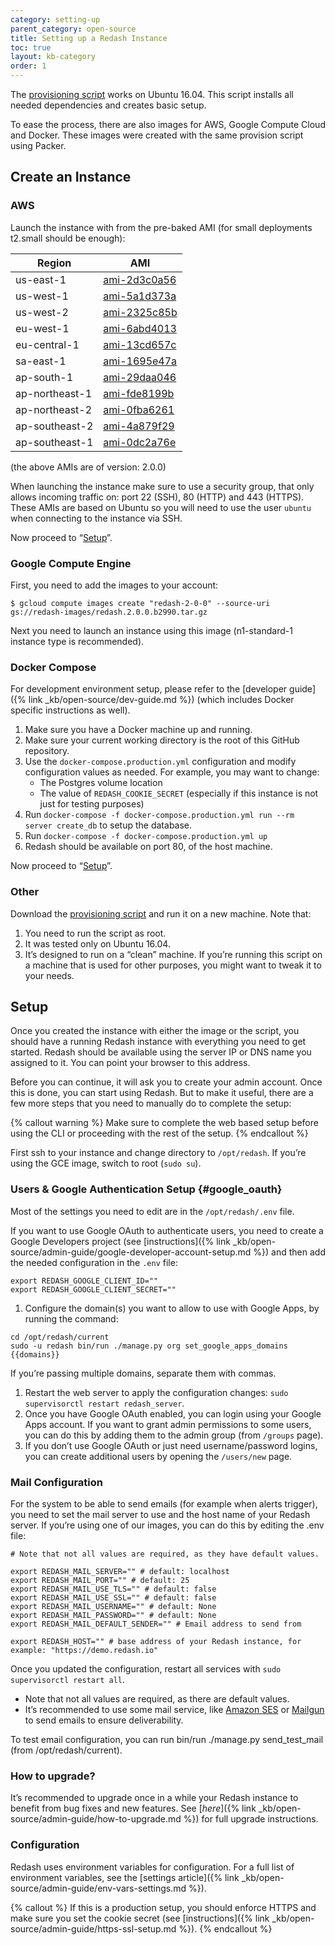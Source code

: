 ```yaml
---
category: setting-up
parent_category: open-source
title: Setting up a Redash Instance
toc: true
layout: kb-category
order: 1
---
```


The [provisioning script](https://raw.githubusercontent.com/getredash/redash/master/setup/ubuntu/bootstrap.sh) works on Ubuntu 16.04. This script installs all needed dependencies and creates basic setup.

To ease the process, there are also images for AWS, Google Compute Cloud and Docker. These images were created with the same provision script using Packer.

## Create an Instance

### AWS

Launch the instance with from the pre-baked AMI (for small deployments t2.small should be enough):

| Region | AMI |
| ------------- | -------------|
| us-east-1 | [ami-2d3c0a56](https://console.aws.amazon.com/ec2/home?region=us-east-1#LaunchInstanceWizard:ami=ami-2d3c0a56) |
| us-west-1 | [ami-5a1d373a](https://console.aws.amazon.com/ec2/home?region=us-west-1#LaunchInstanceWizard:ami=ami-5a1d373a) |
| us-west-2 | [ami-2325c85b](https://console.aws.amazon.com/ec2/home?region=us-west-2#LaunchInstanceWizard:ami=ami-2325c85b) |
| eu-west-1 | [ami-6abd4013](https://console.aws.amazon.com/ec2/home?region=eu-west-1#LaunchInstanceWizard:ami=ami-6abd4013) |
| eu-central-1 | [ami-13cd657c](https://console.aws.amazon.com/ec2/home?region=eu-central-1#LaunchInstanceWizard:ami=ami-13cd657c) |
| sa-east-1 | [ami-1695e47a](https://console.aws.amazon.com/ec2/home?region=sa-east-1#LaunchInstanceWizard:ami=ami-1695e47a) |
| ap-south-1 | [ami-29daa046](https://console.aws.amazon.com/ec2/home?region=ap-south-1#LaunchInstanceWizard:ami=ami-29daa046) |
| ap-northeast-1 | [ami-fde8199b](https://console.aws.amazon.com/ec2/home?region=ap-northeast-1#LaunchInstanceWizard:ami=ami-fde8199b) |
| ap-northeast-2 | [ami-0fba6261](https://console.aws.amazon.com/ec2/home?region=ap-northeast-2#LaunchInstanceWizard:ami=ami-0fba6261) |
| ap-southeast-2 | [ami-4a879f29](https://console.aws.amazon.com/ec2/home?region=ap-southeast-2#LaunchInstanceWizard:ami=ami-4a879f29) |
| ap-southeast-1 | [ami-0dc2a76e](https://console.aws.amazon.com/ec2/home?region=ap-southeast-1#LaunchInstanceWizard:ami=ami-0dc2a76e) |

(the above AMIs are of version: 2.0.0)

When launching the instance make sure to use a security group, that only allows incoming traffic on: port 22 (SSH), 80 (HTTP) and 443 (HTTPS). These AMIs are based on Ubuntu so you will need to use the user `ubuntu` when connecting to the instance via SSH.

Now proceed to “[Setup](#setup-redash-instance-setup)”.

### Google Compute Engine

First, you need to add the images to your account:

```
$ gcloud compute images create "redash-2-0-0" --source-uri gs://redash-images/redash.2.0.0.b2990.tar.gz
```

Next you need to launch an instance using this image (n1-standard-1 instance type is recommended).

### Docker Compose

For development environment setup, please refer to the [developer guide]({% link _kb/open-source/dev-guide.md %}) (which includes Docker specific instructions as well).

1. Make sure you have a Docker machine up and running.
2. Make sure your current working directory is the root of this GitHub repository.
3. Use the `docker-compose.production.yml` configuration and modify configuration values as needed. For example, you may want to change:
    * The Postgres volume location
    * The value of `REDASH_COOKIE_SECRET` (especially if this instance is not
      just for testing purposes)
4. Run `docker-compose -f docker-compose.production.yml run --rm server create_db` to setup the database.
5. Run `docker-compose -f docker-compose.production.yml up`
6. Redash should be available on port 80, of the host machine.

Now proceed to “[Setup](#setup-redash-instance-setup)”.

### Other

Download the [provisioning script](https://raw.githubusercontent.com/getredash/redash/master/setup/ubuntu/bootstrap.sh) and run it on a new machine. Note that:

1. You need to run the script as root.
2. It was tested only on Ubuntu 16.04.
3. It’s designed to run on a “clean” machine. If you’re running this script on a machine that is used for other purposes, you might want to tweak it to your needs.

## <a name="setup-redash-instance-setup"></a> Setup

Once you created the instance with either the image or the script, you should have a running Redash instance with everything you need to get started. Redash should be available using the server IP or DNS name you assigned to it. You can point your browser to this address. 

Before you can continue, it will ask you to create your admin account. Once this is done, you can start using Redash. But to make it useful, there are a few more steps that you need to manually do to complete the setup:

{% callout warning %}
Make sure to complete the web based setup before using the CLI or proceeding with the rest of the setup.
{% endcallout %}

First ssh to your instance and change directory to `/opt/redash`. If you’re using the GCE image, switch to root (`sudo su`).

### Users & Google Authentication Setup {#google_oauth}

Most of the settings you need to edit are in the `/opt/redash/.env` file.

If you want to use Google OAuth to authenticate users, you need to create a Google Developers project (see [instructions]({% link _kb/open-source/admin-guide/google-developer-account-setup.md %}) and then add the needed configuration in the `.env` file:

```
export REDASH_GOOGLE_CLIENT_ID=""
export REDASH_GOOGLE_CLIENT_SECRET=""
```

1. Configure the domain(s) you want to allow to use with Google Apps, by running the command:

```
cd /opt/redash/current
sudo -u redash bin/run ./manage.py org set_google_apps_domains {{domains}}
```

If you’re passing multiple domains, separate them with commas.

1. Restart the web server to apply the configuration changes: `sudo supervisorctl restart redash_server`.
2. Once you have Google OAuth enabled, you can login using your Google Apps account. If you want to grant admin permissions to some users, you can do this by adding them to the admin group (from `/groups` page).
3. If you don’t use Google OAuth or just need username/password logins, you can create additional users by opening the `/users/new` page.

### Mail Configuration

For the system to be able to send emails (for example when alerts trigger), you need to set the mail server to use and the host name of your Redash server. If you’re using one of our images, you can do this by editing the .env file:

```
# Note that not all values are required, as they have default values.

export REDASH_MAIL_SERVER="" # default: localhost
export REDASH_MAIL_PORT="" # default: 25
export REDASH_MAIL_USE_TLS="" # default: false
export REDASH_MAIL_USE_SSL="" # default: false
export REDASH_MAIL_USERNAME="" # default: None
export REDASH_MAIL_PASSWORD="" # default: None
export REDASH_MAIL_DEFAULT_SENDER="" # Email address to send from

export REDASH_HOST="" # base address of your Redash instance, for example: "https://demo.redash.io"
```

Once you updated the configuration, restart all services with `sudo supervisorctl restart all`.

* Note that not all values are required, as there are default values.
* It’s recommended to use some mail service, like [Amazon SES](https://aws.amazon.com/ses/) or [Mailgun](http://www.mailgun.com/) to send emails to ensure deliverability.

To test email configuration, you can run bin/run ./manage.py send_test_mail (from /opt/redash/current).

### How to upgrade?

It’s recommended to upgrade once in a while your Redash instance to benefit from bug fixes and new features. See [_here_]({% link _kb/open-source/admin-guide/how-to-upgrade.md %}) for full upgrade instructions.

### Configuration

Redash uses environment variables for configuration. For a full list of environment variables, see the [settings article]({% link _kb/open-source/admin-guide/env-vars-settings.md %}).

{% callout %}
If this is a production setup, you should enforce HTTPS and make sure you set the cookie secret (see [instructions]({% link _kb/open-source/admin-guide/https-ssl-setup.md %}).
{% endcallout %}
